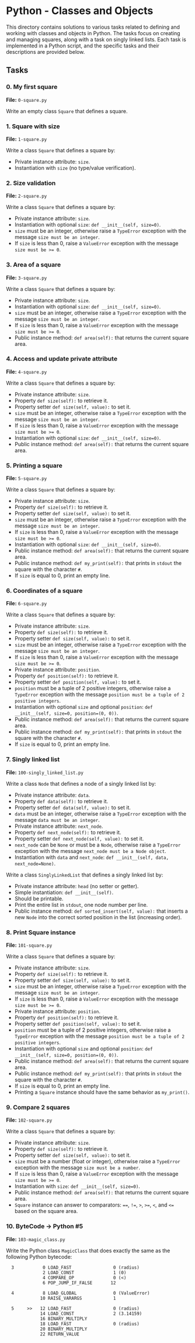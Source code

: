 # Python - Classes and Objects

This directory contains solutions to various tasks related to defining and working with classes and objects in Python. The tasks focus on creating and managing squares, along with a task on singly linked lists. Each task is implemented in a Python script, and the specific tasks and their descriptions are provided below.

## Tasks

### 0. My first square
**File:** `0-square.py`

Write an empty class `Square` that defines a square.

### 1. Square with size
**File:** `1-square.py`

Write a class `Square` that defines a square by:
- Private instance attribute: `size`.
- Instantiation with `size` (no type/value verification).

### 2. Size validation
**File:** `2-square.py`

Write a class `Square` that defines a square by:
- Private instance attribute: `size`.
- Instantiation with optional `size`: `def __init__(self, size=0)`.
- `size` must be an integer, otherwise raise a `TypeError` exception with the message `size must be an integer`.
- If `size` is less than 0, raise a `ValueError` exception with the message `size must be >= 0`.

### 3. Area of a square
**File:** `3-square.py`

Write a class `Square` that defines a square by:
- Private instance attribute: `size`.
- Instantiation with optional `size`: `def __init__(self, size=0)`.
- `size` must be an integer, otherwise raise a `TypeError` exception with the message `size must be an integer`.
- If `size` is less than 0, raise a `ValueError` exception with the message `size must be >= 0`.
- Public instance method: `def area(self):` that returns the current square area.

### 4. Access and update private attribute
**File:** `4-square.py`

Write a class `Square` that defines a square by:
- Private instance attribute: `size`.
- Property `def size(self):` to retrieve it.
- Property setter `def size(self, value):` to set it.
- `size` must be an integer, otherwise raise a `TypeError` exception with the message `size must be an integer`.
- If `size` is less than 0, raise a `ValueError` exception with the message `size must be >= 0`.
- Instantiation with optional `size`: `def __init__(self, size=0)`.
- Public instance method: `def area(self):` that returns the current square area.

### 5. Printing a square
**File:** `5-square.py`

Write a class `Square` that defines a square by:
- Private instance attribute: `size`.
- Property `def size(self):` to retrieve it.
- Property setter `def size(self, value):` to set it.
- `size` must be an integer, otherwise raise a `TypeError` exception with the message `size must be an integer`.
- If `size` is less than 0, raise a `ValueError` exception with the message `size must be >= 0`.
- Instantiation with optional `size`: `def __init__(self, size=0)`.
- Public instance method: `def area(self):` that returns the current square area.
- Public instance method: `def my_print(self):` that prints in `stdout` the square with the character `#`.
- If `size` is equal to 0, print an empty line.

### 6. Coordinates of a square
**File:** `6-square.py`

Write a class `Square` that defines a square by:
- Private instance attribute: `size`.
- Property `def size(self):` to retrieve it.
- Property setter `def size(self, value):` to set it.
- `size` must be an integer, otherwise raise a `TypeError` exception with the message `size must be an integer`.
- If `size` is less than 0, raise a `ValueError` exception with the message `size must be >= 0`.
- Private instance attribute: `position`.
- Property `def position(self):` to retrieve it.
- Property setter `def position(self, value):` to set it.
- `position` must be a tuple of 2 positive integers, otherwise raise a `TypeError` exception with the message `position must be a tuple of 2 positive integers`.
- Instantiation with optional `size` and optional `position`: `def __init__(self, size=0, position=(0, 0))`.
- Public instance method: `def area(self):` that returns the current square area.
- Public instance method: `def my_print(self):` that prints in `stdout` the square with the character `#`.
- If `size` is equal to 0, print an empty line.

### 7. Singly linked list
**File:** `100-singly_linked_list.py`

Write a class `Node` that defines a node of a singly linked list by:
- Private instance attribute: `data`.
- Property `def data(self):` to retrieve it.
- Property setter `def data(self, value):` to set it.
- `data` must be an integer, otherwise raise a `TypeError` exception with the message `data must be an integer`.
- Private instance attribute: `next_node`.
- Property `def next_node(self):` to retrieve it.
- Property setter `def next_node(self, value):` to set it.
- `next_node` can be `None` or must be a `Node`, otherwise raise a `TypeError` exception with the message `next_node must be a Node object`.
- Instantiation with `data` and `next_node`: `def __init__(self, data, next_node=None)`.

Write a class `SinglyLinkedList` that defines a singly linked list by:
- Private instance attribute: `head` (no setter or getter).
- Simple instantiation: `def __init__(self)`.
- Should be printable.
- Print the entire list in `stdout`, one node number per line.
- Public instance method: `def sorted_insert(self, value):` that inserts a new `Node` into the correct sorted position in the list (increasing order).

### 8. Print Square instance
**File:** `101-square.py`

Write a class `Square` that defines a square by:
- Private instance attribute: `size`.
- Property `def size(self):` to retrieve it.
- Property setter `def size(self, value):` to set it.
- `size` must be an integer, otherwise raise a `TypeError` exception with the message `size must be an integer`.
- If `size` is less than 0, raise a `ValueError` exception with the message `size must be >= 0`.
- Private instance attribute: `position`.
- Property `def position(self):` to retrieve it.
- Property setter `def position(self, value):` to set it.
- `position` must be a tuple of 2 positive integers, otherwise raise a `TypeError` exception with the message `position must be a tuple of 2 positive integers`.
- Instantiation with optional `size` and optional `position`: `def __init__(self, size=0, position=(0, 0))`.
- Public instance method: `def area(self):` that returns the current square area.
- Public instance method: `def my_print(self):` that prints in `stdout` the square with the character `#`.
- If `size` is equal to 0, print an empty line.
- Printing a `Square` instance should have the same behavior as `my_print()`.

### 9. Compare 2 squares
**File:** `102-square.py`

Write a class `Square` that defines a square by:
- Private instance attribute: `size`.
- Property `def size(self):` to retrieve it.
- Property setter `def size(self, value):` to set it.
- `size` must be a number (float or integer), otherwise raise a `TypeError` exception with the message `size must be a number`.
- If `size` is less than 0, raise a `ValueError` exception with the message `size must be >= 0`.
- Instantiation with `size`: `def __init__(self, size=0)`.
- Public instance method: `def area(self):` that returns the current square area.
- `Square` instance can answer to comparators: `==`, `!=`, `>`, `>=`, `<`, and `<=` based on the square area.

### 10. ByteCode -> Python #5
**File:** `103-magic_class.py`

Write the Python class `MagicClass` that does exactly the same as the following Python bytecode:

```
  3           0 LOAD_FAST                0 (radius)
              2 LOAD_CONST               1 (0)
              4 COMPARE_OP               0 (<)
              6 POP_JUMP_IF_FALSE       12

  4           8 LOAD_GLOBAL              0 (ValueError)
             10 RAISE_VARARGS            1

  5     >>   12 LOAD_FAST                0 (radius)
             14 LOAD_CONST               2 (3.14159)
             16 BINARY_MULTIPLY
             18 LOAD_FAST                0 (radius)
             20 BINARY_MULTIPLY
             22 RETURN_VALUE
```
